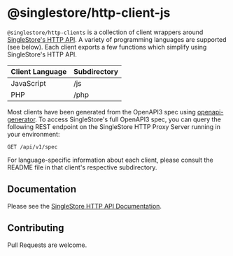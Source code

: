 # @singlestore/http-client-js

`@singlestore/http-clients` is a collection of client wrappers around [SingleStore's HTTP API](https://docs.singlestore.com/managed-service/en/reference/http-api.html).  A variety of programming languages are supported (see below).  Each client exports a few functions which simplify using SingleStore's HTTP API.

| Client Language | Subdirectory |
|-----------------|--------------|
| JavaScript      | /js          |
| PHP             | /php         |

Most clients have been generated from the OpenAPI3 spec using [openapi-generator](https://github.com/OpenAPITools/openapi-generator).  To access SingleStore's full OpenAPI3 spec, you can query the following REST endpoint on the SingleStore HTTP Proxy Server running in your environment:

    GET /api/v1/spec

For language-specific information about each client, please consult the README file in that client's respective subdirectory.

## Documentation

Please see the [SingleStore HTTP API Documentation](https://docs.singlestore.com/managed-service/en/reference/http-api.html).

## Contributing

Pull Requests are welcome.

